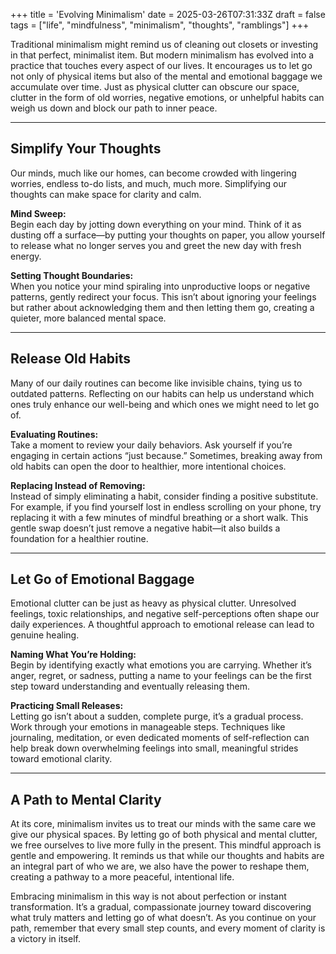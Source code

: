 +++
title = 'Evolving Minimalism'
date = 2025-03-26T07:31:33Z
draft = false
tags = ["life", "mindfulness", "minimalism", "thoughts", "ramblings"]
+++

Traditional minimalism might remind us of cleaning out closets or investing in that perfect, minimalist item. But modern minimalism has evolved into a practice that touches every aspect of our lives. It encourages us to let go not only of physical items but also of the mental and emotional baggage we accumulate over time. Just as physical clutter can obscure our space, clutter in the form of old worries, negative emotions, or unhelpful habits can weigh us down and block our path to inner peace.

----

## Simplify Your Thoughts

Our minds, much like our homes, can become crowded with lingering worries, endless to-do lists, and much, much more. Simplifying our thoughts can make space for clarity and calm.

**Mind Sweep:**  
Begin each day by jotting down everything on your mind. Think of it as dusting off a surface—by putting your thoughts on paper, you allow yourself to release what no longer serves you and greet the new day with fresh energy.

**Setting Thought Boundaries:**  
When you notice your mind spiraling into unproductive loops or negative patterns, gently redirect your focus. This isn’t about ignoring your feelings but rather about acknowledging them and then letting them go, creating a quieter, more balanced mental space.

----

## Release Old Habits

Many of our daily routines can become like invisible chains, tying us to outdated patterns. Reflecting on our habits can help us understand which ones truly enhance our well-being and which ones we might need to let go of.

**Evaluating Routines:**  
Take a moment to review your daily behaviors. Ask yourself if you’re engaging in certain actions “just because.” Sometimes, breaking away from old habits can open the door to healthier, more intentional choices.

**Replacing Instead of Removing:**  
Instead of simply eliminating a habit, consider finding a positive substitute. For example, if you find yourself lost in endless scrolling on your phone, try replacing it with a few minutes of mindful breathing or a short walk. This gentle swap doesn’t just remove a negative habit—it also builds a foundation for a healthier routine.

----

## Let Go of Emotional Baggage

Emotional clutter can be just as heavy as physical clutter. Unresolved feelings, toxic relationships, and negative self-perceptions often shape our daily experiences. A thoughtful approach to emotional release can lead to genuine healing.

**Naming What You’re Holding:**  
Begin by identifying exactly what emotions you are carrying. Whether it’s anger, regret, or sadness, putting a name to your feelings can be the first step toward understanding and eventually releasing them.

**Practicing Small Releases:**  
Letting go isn’t about a sudden, complete purge, it’s a gradual process. Work through your emotions in manageable steps. Techniques like journaling, meditation, or even dedicated moments of self-reflection can help break down overwhelming feelings into small, meaningful strides toward emotional clarity.

----

## A Path to Mental Clarity

At its core, minimalism invites us to treat our minds with the same care we give our physical spaces. By letting go of both physical and mental clutter, we free ourselves to live more fully in the present. This mindful approach is gentle and empowering. It reminds us that while our thoughts and habits are an integral part of who we are, we also have the power to reshape them, creating a pathway to a more peaceful, intentional life.

Embracing minimalism in this way is not about perfection or instant transformation. It’s a gradual, compassionate journey toward discovering what truly matters and letting go of what doesn’t. As you continue on your path, remember that every small step counts, and every moment of clarity is a victory in itself.